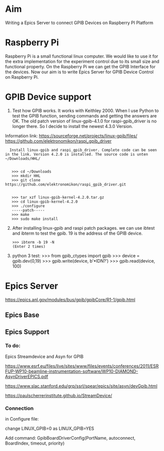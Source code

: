 # Aim
Writing a Epics Server to connect GPIB Devices on Raspberry PI Platform 

# Raspberry Pi
Raspberry Pi is a small functional linux computer. We would like to use it for the extra implementation for the experiment control due to its small size and functional property. On the Raspberry Pi we can get the GPIB Interface for the devices. Now our aim is to write Epics Server for GPIB Device Control on Raspberry Pi.



   
# GPIB Device support
1. Test how GPIB works. It works with Keithley 2000. When I use Python to test the GPIB function, sending commands and getting the answers are OK. The old patch version of linux-gpib-4.1.0 for raspi-gpib_driver is no longer there. So I decide to install the newest 4.3.0 Version. 

Information link:
https://sourceforge.net/projects/linux-gpib/files/
https://github.com/elektronomikon/raspi_gpib_driver

      Install linux-gpib and raspi_gpib_driver. Complete code can be seen in the link. Version 4.2.0 is installed. The source code is unten ~/Downloads/HHL/

      
       >>> cd ~/Downloads
       >>> mkdir HHL
       >>> git clone https://github.com/elektronomikon/raspi_gpib_driver.git


       >>> tar xzf linux-gpib-kernel-4.2.0.tar.gz
       >>> cd linux-gpib-kernel-4.2.0
       >>> ./configure
       -----patch-----
       >>> make 
       >>> sudo make install
       
2. After installing linux-gpib and raspi patch packages. we can use ibtest and ibterm to test the gpib. 19 is the address of the GPIB device. 
       
       >>> ibterm -b 19 -N
       (Enter 2 times)
       
       
3. python 3 test:
       >>> from gpib_ctypes import gpib
       >>> device = gpib.dev(0,19)
       >>> gpib.write(device, b’*IDN?’)
       >>> gpib.read(device, 100)
      
# Epics Server 

https://epics.anl.gov/modules/bus/gpib/gpibCore/R1-1/gpib.html

## Epics Base 

## Epics Support 

### To do: 

   Epics Streamdevice and Asyn for GPIB
   
   https://www.esrf.eu/files/live/sites/www/files/events/conferences/2011/ESRFUP-WP10-beamline-instrumentation-software/WP10-DIAMOND-AsynDriverEPICS.pdf
   
   https://www.slac.stanford.edu/grp/ssrl/spear/epics/site/asyn/devGpib.html
   
   https://paulscherrerinstitute.github.io/StreamDevice/
      
### Connection 
in Configure file:

change LINUX_GPIB=0 as LINUX_GPIB=YES

Add command: GpibBoardDriverConfig(PortName, autoconnect, BoardIndex, timeout, priority) 

